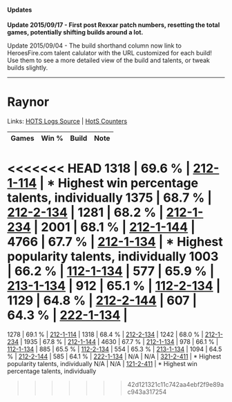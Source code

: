 #### Updates
**Update 2015/09/17 - First post Rexxar patch numbers, resetting the total games, potentially shifting builds around a lot.**

Update 2015/09/04 - The build shorthand column now link to HeroesFire.com talent calulator with the URL customized for each build!  
Use them to see a more detailed view of the build and talents, or tweak builds slightly.

***

# Raynor

Links: [HOTS Logs Source](https://www.hotslogs.com/Sitewide/HeroDetails?Hero=Raynor) | [HotS Counters](http://hotscounters.com/#/hero/Raynor)

Games  | Win %  | Build     | Note
-----  | -----  | -----     | ----
<<<<<<< HEAD
1318   | 69.6 % | [212-1-114](http://www.heroesfire.com/hots/talent-calculator/raynor#kFGQ) | * Highest win percentage talents, individually
1375   | 68.7 % | [212-2-134](http://www.heroesfire.com/hots/talent-calculator/raynor#kFWM) | 
1281   | 68.2 % | [212-1-234](http://www.heroesfire.com/hots/talent-calculator/raynor#kFII) | 
2001   | 68.1 % | [212-1-144](http://www.heroesfire.com/hots/talent-calculator/raynor#kFGu) | 
4766   | 67.7 % | [212-1-134](http://www.heroesfire.com/hots/talent-calculator/raynor#kFGk) | * Highest popularity talents, individually
1003   | 66.2 % | [112-1-134](http://www.heroesfire.com/hots/talent-calculator/raynor#gR7k) | 
577    | 65.9 % | [213-1-134](http://www.heroesfire.com/hots/talent-calculator/raynor#kHi-) | 
912    | 65.1 % | [112-2-134](http://www.heroesfire.com/hots/talent-calculator/raynor#gRNM) | 
1129   | 64.8 % | [212-2-144](http://www.heroesfire.com/hots/talent-calculator/raynor#kFWW) | 
607    | 64.3 % | [222-1-134](http://www.heroesfire.com/hots/talent-calculator/raynor#kdhE) | 
=======
1278   | 69.1 % | [212-1-114](http://www.heroesfire.com/hots/talent-calculator/raynor#kFGQ) | 
1318   | 68.4 % | [212-2-134](http://www.heroesfire.com/hots/talent-calculator/raynor#kFWM) | 
1242   | 68.0 % | [212-1-234](http://www.heroesfire.com/hots/talent-calculator/raynor#kFII) | 
1935   | 67.8 % | [212-1-144](http://www.heroesfire.com/hots/talent-calculator/raynor#kFGu) | 
4630   | 67.7 % | [212-1-134](http://www.heroesfire.com/hots/talent-calculator/raynor#kFGk) | 
978    | 66.1 % | [112-1-134](http://www.heroesfire.com/hots/talent-calculator/raynor#gR7k) | 
885    | 65.5 % | [112-2-134](http://www.heroesfire.com/hots/talent-calculator/raynor#gRNM) | 
554    | 65.3 % | [213-1-134](http://www.heroesfire.com/hots/talent-calculator/raynor#kHi-) | 
1094   | 64.5 % | [212-2-144](http://www.heroesfire.com/hots/talent-calculator/raynor#kFWW) | 
585    | 64.1 % | [222-1-134](http://www.heroesfire.com/hots/talent-calculator/raynor#kdhE) | 
N/A    | N/A    | [321-2-411](http://www.heroesfire.com/hots/talent-calculator/raynor#oPhx) | * Highest popularity talents, individually
N/A    | N/A    | [121-2-411](http://www.heroesfire.com/hots/talent-calculator/raynor#gnPx) | * Highest win percentage talents, individually
>>>>>>> 42d121321c11c742aa4ebf2f9e89ac943a317254
